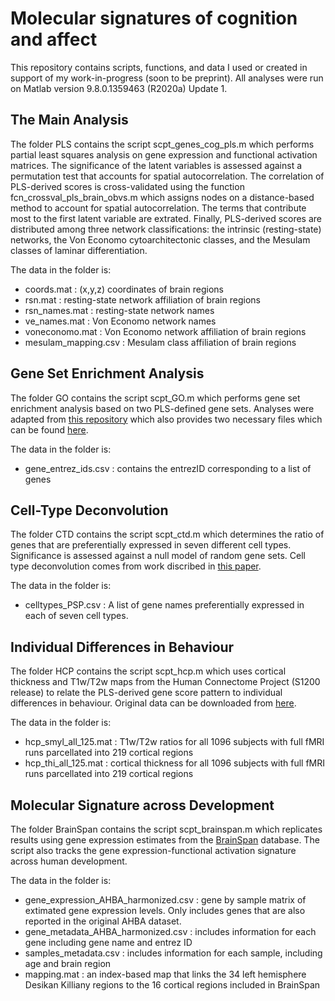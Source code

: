 # Molecular signatures of cognition and affect

This repository contains scripts, functions, and data I used or created in support of my work-in-progress (soon to be preprint).
All analyses were run on Matlab version 9.8.0.1359463 (R2020a) Update 1.

## The Main Analysis

The folder PLS contains the script scpt_genes_cog_pls.m which performs partial least squares analysis on gene expression and functional activation matrices.
The significance of the latent variables is assessed against a permutation test that accounts for spatial autocorrelation.
The correlation of PLS-derived scores is cross-validated using the function fcn_crossval_pls_brain_obvs.m which assigns nodes on a distance-based method to account for spatial autocorrelation.
The terms that contribute most to the first latent variable are extrated.
Finally, PLS-derived scores are distributed among three network classifications: the intrinsic (resting-state) networks, the Von Economo cytoarchitectonic classes, and the Mesulam classes of laminar differentiation.

The data in the folder is:
- coords.mat : (x,y,z) coordinates of brain regions
- rsn.mat : resting-state network affiliation of brain regions
- rsn_names.mat : resting-state network names
- ve_names.mat : Von Economo network names
- voneconomo.mat : Von Economo network affiliation of brain regions
- mesulam_mapping.csv : Mesulam class affiliation of brain regions

## Gene Set Enrichment Analysis

The folder GO contains the script scpt_GO.m which performs gene set enrichment analysis based on two PLS-defined gene sets.
Analyses were adapted from [this repository](https://github.com/benfulcher/GeneSetEnrichmentAnalysis) which also provides two necessary files which can be found [here](https://figshare.com/s/71fe1d9b2386ec05f421). 

The data in the folder is:
- gene_entrez_ids.csv : contains the entrezID corresponding to a list of genes

## Cell-Type Deconvolution

The folder CTD contains the script scpt_ctd.m which determines the ratio of genes that are preferentially expressed in seven different cell types.
Significance is assessed against a null model of random gene sets.
Cell type deconvolution comes from work discribed in [this paper](https://www.nature.com/articles/s41467-020-17051-5). 

The data in the folder is:
- celltypes_PSP.csv : A list of gene names preferentially expressed in each of seven cell types.

## Individual Differences in Behaviour

The folder HCP contains the script scpt_hcp.m which uses cortical thickness and T1w/T2w maps from the Human Connectome Project (S1200 release) to relate the PLS-derived gene score pattern to individual differences in behaviour.
Original data can be downloaded from [here](https://db.humanconnectome.org/data/projects/HCP_1200). 

The data in the folder is: 
- hcp_smyl_all_125.mat : T1w/T2w ratios for all 1096 subjects with full fMRI runs parcellated into 219 cortical regions
- hcp_thi_all_125.mat : cortical thickness for all 1096 subjects with full fMRI runs parcellated into 219 cortical regions

## Molecular Signature across Development

The folder BrainSpan contains the script scpt_brainspan.m which replicates results using gene expression estimates from the [BrainSpan](https://www.brainspan.org/static/download.html) database. 
The script also tracks the gene expression-functional activation signature across human development.

The data in the folder is:
- gene_expression_AHBA_harmonized.csv : gene by sample matrix of extimated gene expression levels. Only includes genes that are also reported in the original AHBA dataset.
- gene_metadata_AHBA_harmonized.csv : includes information for each gene including gene name and entrez ID
- samples_metadata.csv : includes information for each sample, including age and brain region
- mapping.mat : an index-based map that links the 34 left hemisphere Desikan Killiany regions to the 16 cortical regions included in BrainSpan

